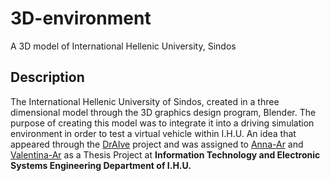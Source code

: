 # 3D-environment
A 3D model of International Hellenic University, Sindos

## Description
The International Hellenic University of Sindos, created in a three dimensional model through the 3D graphics design program, Blender.
The purpose of creating this model was to integrate it into a driving simulation environment in order to test a virtual vehicle within I.H.U. An idea that appeared through the [DrAIve](https://draive.gr/) project and was assigned to [Anna-Ar](https://github.com/Anna-ar) and [Valentina-Ar](https://github.com/Valentina-ar) as a Thesis Project at **Information Technology and Electronic Systems Engineering Department of I.H.U.**
